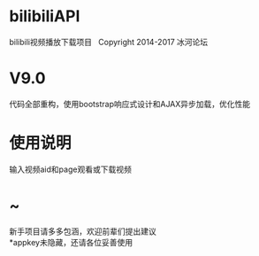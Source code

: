 # bilibiliAPI  
bilibili视频播放下载项目  
Copyright 2014-2017 冰河论坛  
# V9.0  
代码全部重构，使用bootstrap响应式设计和AJAX异步加载，优化性能  
# 使用说明  
输入视频aid和page观看或下载视频  
# ~  
新手项目请多多包涵，欢迎前辈们提出建议  
*appkey未隐藏，还请各位妥善使用
